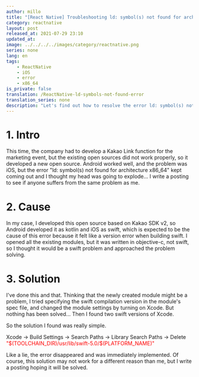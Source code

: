 ```yaml
---
author: millo
title: "[React Native] Troubleshooting ld: symbol(s) not found for architecture x86_64"
category: reactnative
layout: post
released_at: 2021-07-29 23:10
updated_at:
image: ../../../../images/category/reactnative.png
series: none
lang: en
tags:
    - ReactNative
    - iOS
    - error
    - x86_64
is_private: false
translation: /ReactNative-ld-symbols-not-found-error
translation_series: none
description: "Let's find out how to resolve the error ld: symbol(s) not found for architecture x86_64 when running react native ios."
---
```


# 1. Intro

This time, the company had to develop a Kakao Link function for the marketing event, but the existing open sources did not work properly, so it developed a new open source. Android worked well, and the problem was iOS, but the error "ld: symbol(s) not found for architecture x86_64" kept coming out and I thought my head was going to explode... I write a posting to see if anyone suffers from the same problem as me.

# 2. Cause

In my case, I developed this open source based on Kakao SDK v2, so Android developed it as kotlin and iOS as swift, which is expected to be the cause of this error because it felt like a version error when building swift. I opened all the existing modules, but it was written in objective-c, not swift, so I thought it would be a swift problem and approached the problem solving.

# 3. Solution

I've done this and that. Thinking that the newly created module might be a problem, I tried specifying the swift compilation version in the module's spec file, and changed the module settings by turning on Xcode. But nothing has been solved... Then I found two swift versions of Xcode.

So the solution I found was really simple.

Xcode -> Build Settings -> Search Paths -> Library Search Paths -> Delete <span style="color:red">"\$(TOOLCHAIN_DIR)/usr/lib/swift-5.0/$(PLATFORM_NAME)"</span>

Like a lie, the error disappeared and was immediately implemented. Of course, this solution may not work for a different reason than me, but I write a posting hoping it will be solved.
